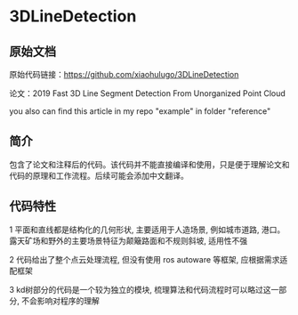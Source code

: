 # 3DLineDetection
## 原始文档
原始代码链接：https://github.com/xiaohulugo/3DLineDetection

论文：2019 Fast 3D Line Segment Detection From Unorganized Point Cloud

you also can find this article in my repo "example" in folder "reference"

## 简介
包含了论文和注释后的代码。该代码并不能直接编译和使用，只是便于理解论文和代码的原理和工作流程。后续可能会添加中文翻译。

## 代码特性
1 平面和直线都是结构化的几何形状, 主要适用于人造场景, 例如城市道路, 港口。 露天矿场和野外的主要场景特征为颠簸路面和不规则斜坡, 适用性不强

2 代码给出了整个点云处理流程, 但没有使用 ros autoware 等框架, 应根据需求适配框架

3 kd树部分的代码是一个较为独立的模块, 梳理算法和代码流程时可以略过这一部分, 不会影响对程序的理解

